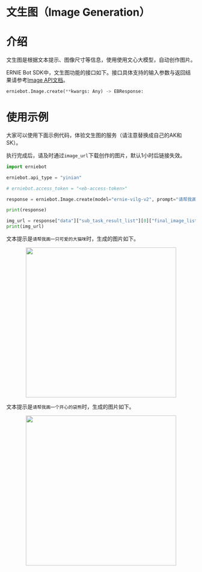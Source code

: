 # 文生图（Image Generation）

# 介绍

文生图是根据文本提示、图像尺寸等信息，使用使用文心大模型，自动创作图片。

ERNIE Bot SDK中，文生图功能的接口如下。接口具体支持的输入参数与返回结果请参考[Image API文档](../api_reference/image.md)。

``` {.py .copy}
erniebot.Image.create(**kwargs: Any) -> EBResponse:
```

# 使用示例

大家可以使用下面示例代码，体验文生图的服务（请注意替换成自己的AK和SK）。

执行完成后，请及时通过`image_url`下载创作的图片，默认1小时后链接失效。

``` {.py .copy}
import erniebot

erniebot.api_type = "yinian"

# erniebot.access_token = "<eb-access-token>"

response = erniebot.Image.create(model="ernie-vilg-v2", prompt="请帮我画一只可爱的大猫咪", width=512, height=512, version="v2", image_num=1)

print(response)

img_url = response["data"]["sub_task_result_list"][0]["final_image_list"][0]["img_url"]
print(img_url)
```

文本提示是`请帮我画一只可爱的大猫咪`时，生成的图片如下。

<div align="center">
<img src="https://user-images.githubusercontent.com/52520497/263970054-abf68cb8-3ad3-48cb-942f-1fc3075d5452.png"  width = "400" />  
</div>

文本提示是`请帮我画一个开心的袋熊`时，生成的图片如下。

<div align="center">
<img src="https://user-images.githubusercontent.com/52520497/263970013-53eef22c-5ad0-4d60-835b-5f7b699fb3ef.png"  width = "400" />  
</div>
